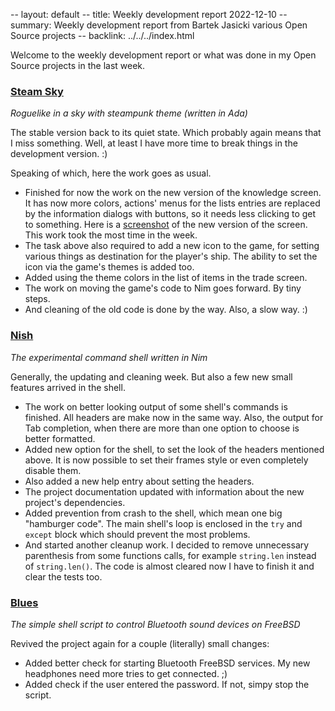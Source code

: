 -- layout: default
-- title: Weekly development report 2022-12-10
-- summary: Weekly development report from Bartek Jasicki various Open Source projects
-- backlink: ../../../index.html

Welcome to the weekly development report or what was done in my Open Source
projects in the last week.

### [Steam Sky](https://www.laeran.pl/repositories/steamsky)

*Roguelike in a sky with steampunk theme (written in Ada)*

The stable version back to its quiet state. Which probably again means that I
miss something. Well, at least I have more time to break things in the
development version. :)

Speaking of which, here the work goes as usual.

* Finished for now the work on the new version of the knowledge screen. It has
  now more colors, actions' menus for the lists entries are replaced by the
  information dialogs with buttons, so it needs less clicking to get to
  something. Here is a [screenshot](https://imgur.com/8qd9K2r) of the new
  version of the screen. This work took the most time in the week.
* The task above also required to add a new icon to the game, for setting
  various things as destination for the player's ship. The ability to set the
  icon via the game's themes is added too.
* Added using the theme colors in the list of items in the trade screen.
* The work on moving the game's code to Nim goes forward. By tiny steps.
* And cleaning of the old code is done by the way. Also, a slow way. :)

### [Nish](https://www.laeran.pl/repositories/nish)

*The experimental command shell written in Nim*

Generally, the updating and cleaning week. But also a few new small features
arrived in the shell.

* The work on better looking output of some shell's commands is finished. All
  headers are make now in the same way. Also, the output for Tab completion,
  when there are more than one option to choose is better formatted.
* Added new option for the shell, to set the look of the headers mentioned
  above. It is now possible to set their frames style or even completely
  disable them.
* Also added a new help entry about setting the headers.
* The project documentation updated with information about the new project's
  dependencies.
* Added prevention from crash to the shell, which mean one big "hamburger
  code". The main shell's loop is enclosed in the `try` and `except` block
  which should prevent the most problems.
* And started another cleanup work. I decided to remove unnecessary
  parenthesis from some functions calls, for example `string.len` instead of
  `string.len()`. The code is almost cleared now I have to finish it and clear
  the tests too.

### [Blues](https://www.laeran.pl/repositories/blues)

*The simple shell script to control Bluetooth sound devices on FreeBSD*

Revived the project again for a couple (literally) small changes:

* Added better check for starting Bluetooth FreeBSD services. My new headphones
  need more tries to get connected. ;)
* Added check if the user entered the password. If not, simpy stop the script.
